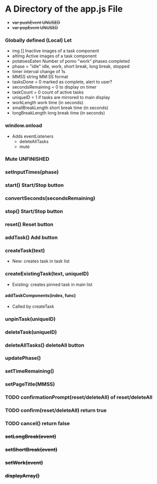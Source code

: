 # A Directory of the app.js File

- ~~var pushEvent UNUSED~~
- ~~var popEvent UNUSED~~

### Globally defined (Local) Let
- img []                Inactive images of a task component
- altImg                Active images of a task component
- potatoesEaten         Number of pomo "work" phases completed
- phase = "idle"        idle, work, short break, long break, stopped
- timer                 interval change of 1s
- MMSS                  string MM:SS format
- tasksDone = 0         marked as complete, alert to user?
- secondsRemaining = 0  to display on timer
- taskCount = 0         count of active tasks
- uniqueID = 1          if tasks are mirrored to main display 
- workLength            work time           (in seconds)
- smallBreakLength      short break time    (in seconds)
- longBreakLength       long break time     (in seconds)

### window.onload
- Adds eventListeners
  - deleteAllTasks
  - mute

### Mute UNFINISHED

### setInputTimes(phase)
### start()     Start/Stop button
### convertSeconds(secondsRemaining)
### stop()      Start/Stop button
### reset()     Reset button
### addTask()   Add button
### createTask(text)    
- New: creates task in task list
### createExistingTask(text, uniqueID)
- Existing: creates pinned task in main list
#### addTaskComponents(index, func)
- Called by createTask
### unpinTask(uniqueID) 
### deleteTask(uniqueID)
### deleteAllTasks() deleteAll button
### updatePhase()
### setTimeRemaining()
### setPageTitle(MMSS)
### TODO confirmationPrompt(reset/deleteAll) of reset/deleteAll
### TODO confirm(reset/deleteAll) return true 
### TODO cancel() return false
### ~~setLongBreak(event)~~
### ~~setShortBreak(event)~~
### ~~setWork(event)~~
### ~~displayArray()~~